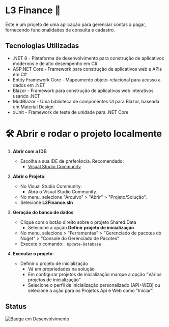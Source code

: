 
# L3 Finance 💸

Este é um projeto de uma aplicação para gerenciar contas a pagar, fornecendo funcionalidades de consulta e cadastro. 

## Tecnologias Utilizadas
+ .NET 8 - Plataforma de desenvolvimento para construção de aplicativos modernos e de alto desempenho em C#
+ ASP.NET Core - Framework para construção de aplicativos web e APIs em C#
+ Entity Framework Core - Mapeamento objeto-relacional para acesso a dados em .NET
+ Blazor - Framework para construção de aplicativos web interativos usando .NET
+ MudBlazor - Uma biblioteca de componentes UI para Blazor, baseada em Material Design
+ xUnit - Framework de teste de unidade para .NET Core

# 🛠️ Abrir e rodar o projeto localmente

1. **Abrir com a IDE**:
   - Escolha a sua IDE de preferência. Recomendado:
     - [Visual Studio Community](https://visualstudio.microsoft.com/pt-br/vs/community/)

2. **Abrir o Projeto**:
   - No Visual Studio Community:
       - Abra o Visual Studio Community.
   - No menu, selecione "Arquivo" > "Abrir" > "Projeto/Solução".
   - Selecione **L3Finance.sln**
     
3. **Geração do banco de dados**
    - Clique com o botão direito sobre o projeto Shared.Data
      - Selecione a opção **Definir projeto de inicialização**
    - No menu, selecione > "Ferramentas" > "Gerenciado de pacotes do Nuget" > "Console do Gerenciado de Pacotes"
    - Execute o comando: `` Update-Database``

4. **Executar o projeto**:
   - Definir o projeto de inicialização
     - Vá em propriedades na solução
     - Em configurar projetos de inicialização marque a opção "Vários projetos de inicialização"
     - Selecione o perfil de inicialização personalizado (API+WEB) ou selecione a ação para os Projetos Api e Web como "Iniciar".

## Status

![Badge em Desenvolvimento](http://img.shields.io/static/v1?label=STATUS&message=EM%20DESENVOLVIMENTO&color=GREEN&style=for-the-badge)


